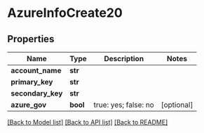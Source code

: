 # AzureInfoCreate20

## Properties
Name | Type | Description | Notes
------------ | ------------- | ------------- | -------------
**account_name** | **str** |  | 
**primary_key** | **str** |  | 
**secondary_key** | **str** |  | 
**azure_gov** | **bool** | true: yes; false: no | [optional] 

[[Back to Model list]](../README.md#documentation-for-models) [[Back to API list]](../README.md#documentation-for-api-endpoints) [[Back to README]](../README.md)


